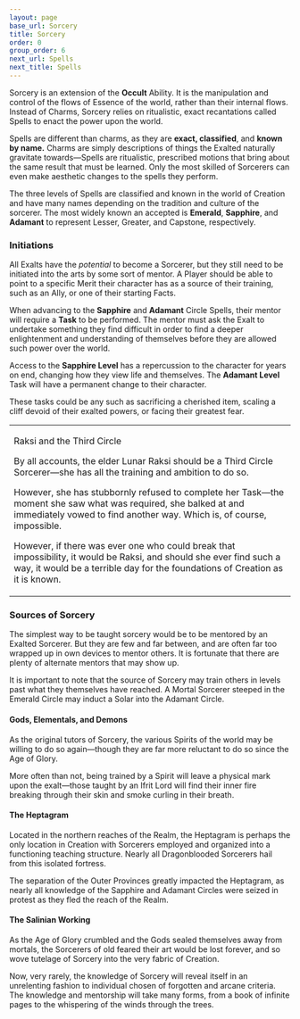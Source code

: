 ```yaml
---
layout: page
base_url: Sorcery
title: Sorcery
order: 0
group_order: 6
next_url: Spells
next_title: Spells
---
```


Sorcery is an extension of the **Occult** Ability. It is the
manipulation and control of the flows of Essence of the world, rather
than their internal flows. Instead of Charms, Sorcery relies on
ritualistic, exact recantations called Spells to enact the power upon
the world.

Spells are different than charms, as they are **exact, classified**, and
**known by name.** Charms are simply descriptions of things the Exalted
naturally gravitate towards—Spells are ritualistic, prescribed motions
that bring about the same result that must be learned. Only the most
skilled of Sorcerers can even make aesthetic changes to the spells they
perform.

The three levels of Spells are classified and known in the world of
Creation and have many names depending on the tradition and culture of
the sorcerer. The most widely known an accepted is **Emerald**,
**Sapphire**, and **Adamant** to represent Lesser, Greater, and
Capstone, respectively.

### Initiations

All Exalts have the *potential* to become a Sorcerer, but they still
need to be initiated into the arts by some sort of mentor. A Player
should be able to point to a specific Merit their character has as a
source of their training, such as an Ally, or one of their starting
Facts.

When advancing to the **Sapphire** and **Adamant** Circle Spells, their
mentor will require a **Task** to be performed. The mentor must ask the
Exalt to undertake something they find difficult in order to find a
deeper enlightenment and understanding of themselves before they are
allowed such power over the world.

Access to the **Sapphire Level** has a repercussion to the character for
years on end, changing how they view life and themselves. The **Adamant
Level** Task will have a permanent change to their character.

These tasks could be any such as sacrificing a cherished item, scaling a
cliff devoid of their exalted powers, or facing their greatest fear.

<table>
<tbody>
<tr class="odd">
<td><p>Raksi and the Third Circle</p>
<p>By all accounts, the elder Lunar Raksi should be a Third Circle Sorcerer—she has all the training and ambition to do so.</p>
<p>However, she has stubbornly refused to complete her Task—the moment she saw what was required, she balked at and immediately vowed to find another way. Which is, of course, impossible.</p>
<p>However, if there was ever one who could break that impossibility, it would be Raksi, and should she ever find such a way, it would be a terrible day for the foundations of Creation as it is known.</p></td>
</tr>
</tbody>
</table>

###  Sources of Sorcery

The simplest way to be taught sorcery would be to be mentored by an
Exalted Sorcerer. But they are few and far between, and are often far
too wrapped up in own devices to mentor others. It is fortunate that
there are plenty of alternate mentors that may show up.

It is important to note that the source of Sorcery may train others in
levels past what they themselves have reached. A Mortal Sorcerer steeped
in the Emerald Circle may induct a Solar into the Adamant Circle.

#### Gods, Elementals, and Demons

As the original tutors of Sorcery, the various Spirits of the world may
be willing to do so again—though they are far more reluctant to do so
since the Age of Glory.

More often than not, being trained by a Spirit will leave a physical
mark upon the exalt—those taught by an Ifrit Lord will find their inner
fire breaking through their skin and smoke curling in their breath.

#### The Heptagram

Located in the northern reaches of the Realm, the Heptagram is perhaps
the only location in Creation with Sorcerers employed and organized into
a functioning teaching structure. Nearly all Dragonblooded Sorcerers
hail from this isolated fortress.

The separation of the Outer Provinces greatly impacted the Heptagram, as
nearly all knowledge of the Sapphire and Adamant Circles were seized in
protest as they fled the reach of the Realm.

#### The Salinian Working

As the Age of Glory crumbled and the Gods sealed themselves away from
mortals, the Sorcerers of old feared their art would be lost forever,
and so wove tutelage of Sorcery into the very fabric of Creation.

Now, very rarely, the knowledge of Sorcery will reveal itself in an
unrelenting fashion to individual chosen of forgotten and arcane
criteria. The knowledge and mentorship will take many forms, from a book
of infinite pages to the whispering of the winds through the trees.

